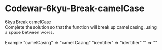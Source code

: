 # Codewar-6kyu-Break-camelCase
6kyu  Break camelCase
<br>
Complete the solution so that the function will break up camel casing, using a space between words.
<br><br>
Example
"camelCasing"  =>  "camel Casing"
"identifier"   =>  "identifier"
""             =>  ""
